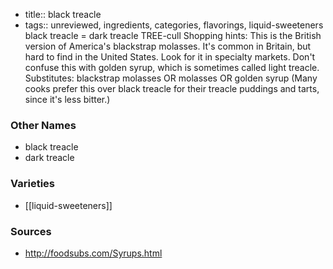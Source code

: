 - title:: black treacle
- tags:: unreviewed, ingredients, categories, flavorings, liquid-sweeteners
black treacle = dark treacle TREE-cull Shopping hints: This is the British version of America's blackstrap molasses. It's common in Britain, but hard to find in the United States. Look for it in specialty markets. Don't confuse this with golden syrup, which is sometimes called light treacle. Substitutes: blackstrap molasses OR molasses OR golden syrup (Many cooks prefer this over black treacle for their treacle puddings and tarts, since it's less bitter.)

### Other Names

* black treacle
* dark treacle

### Varieties

* [[liquid-sweeteners]]

### Sources
* http://foodsubs.com/Syrups.html
